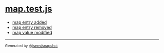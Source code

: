 # [map.test.js](../map.test.js)


- [map entry added](map_entry_added/map_entry_added.md)
- [map entry removed](map_entry_removed/map_entry_removed.md)
- [map value modified](map_value_modified/map_value_modified.md)

---

<sub>
  Generated by <a href="https://github.com/jsenv/core/tree/main/packages/independent/snapshot">@jsenv/snapshot</a>
</sub>
